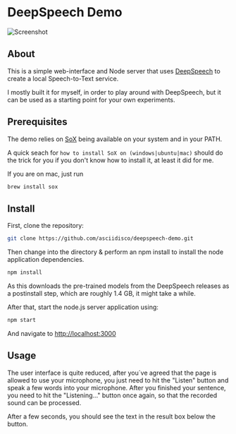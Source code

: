 # DeepSpeech Demo

![Screenshot](public/screenshot.png)

## About

This is a simple web-interface and Node server that uses [DeepSpeech](https://github.com/mozilla/DeepSpeech) to create a local Speech-to-Text service.

I mostly built it for myself, in order to play around with DeepSpeech, but it can be used
as a starting point for your own experiments.

## Prerequisites

The demo relies on [SoX](http://sox.sourceforge.net/) being available
on your system and in your PATH.

A quick seach for `how to install SoX on (windows|ubuntu|mac)` should do the trick
for you if you don't know how to install it, at least it did for me.

If you are on mac, just run 
```bash
brew install sox
```

## Install

First, clone the repository:

```bash
git clone https://github.com/asciidisco/deepspeech-demo.git
```

Then change into the directory & perform an npm install to install the node application dependencies.

```bash
npm install
````

As this downloads the pre-trained models from the DeepSpeech releases as a postinstall step,
which are roughly 1.4 GB, it might take a while.

After that, start the node.js server application using:

```bash
npm start
```

And navigate to [http://localhost:3000](http://localhost:3000)

## Usage

The user interface is quite reduced, after you´ve agreed that the page is allowed
to use your microphone, you just need to hit the "Listen" button and speak a few words
into your microphone. After you finished your sentence, you need to hit the "Listening..."
button once again, so that the recorded sound can be processed.

After a few seconds, you should see the text in the result box below the button.
